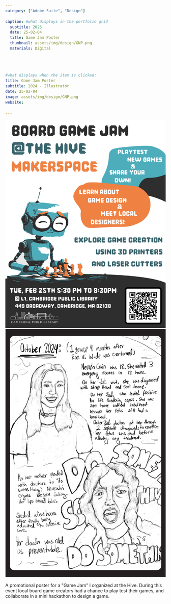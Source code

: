 ```yaml
---
category: ["Adobe Suite", "Design"]

caption: #what displays in the portfolio grid
  subtitle: 2025
  date: 25-02-04
  title: Game Jam Poster 
  thumbnail: assets/img/design/GNP.png
  materials: Digital




#what displays when the item is clicked:
title: Game Jam Poster
subtitle: 2024 - Illustrator
date: 25-02-04
image: assets/img/design/GNP.png
website: 

---
```

<div class="row padded">
 <div class="col-md-12 col-sm-12 ">
     <img class="img-fluid d-block mx-auto" src="assets/img/design/GNP.png" alt=""/>
  </div>
   <div class="col-md-12 col-sm-12 ">
     <img class="img-fluid d-block mx-auto" src="assets/img/abortionzine/blackedges/border2.png" alt=""/>
  </div>
</div>

A promotional poster for a "Game Jam" I organized at the Hive. During this event local board game creators had a chance to play test their games, and collaborate in a mini hackathon to design a game. 
